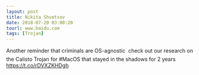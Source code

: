 ```yaml
---
layout: post
title: Nikita Shvetsov
date: 2018-07-20 03:00:20
tourl: www.baidu.com
tags: [Trojan]
---
```

Another reminder that criminals are OS-agnostic  check out our research on the Calisto Trojan for #MacOS that stayed in the shadows for 2 years https://t.co/rDVXZKHDgh